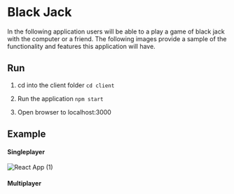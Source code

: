 # Black Jack

In the following application users will be able to a play a game of black jack with the computer or a friend. The following images provide a sample of the functionality and features this application will have.


## Run

1. cd into the client folder
`cd client`

2. Run the application
`npm start`

3. Open browser to localhost:3000


## Example
#### Singleplayer
![React App (1)](https://user-images.githubusercontent.com/38298940/111365183-8d48a080-8668-11eb-85aa-04172210aff8.gif)
#### Multiplayer




